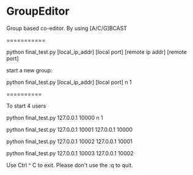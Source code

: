 GroupEditor
===========

Group based co-editor. By using [A/C/G]BCAST

===========

python final_test.py [local_ip_addr] [local port] [remote ip addr] [remote port]

start a new group: 

python final_test.py [local_ip_addr] [local port] n 1

==========

To start 4 users

python final_test.py 127.0.0.1 10000 n 1

python final_test.py 127.0.0.1 10001 127.0.0.1 10000

python final_test.py 127.0.0.1 10002 127.0.0.1 10001

python final_test.py 127.0.0.1 10003 127.0.0.1 10002


Use Ctrl ^ C to exit. Please don't use the :q to quit. 

